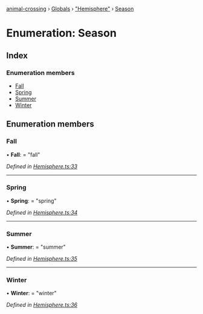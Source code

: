 [animal-crossing](../README.md) › [Globals](../globals.md) › ["Hemisphere"](../modules/_hemisphere_.md) › [Season](_hemisphere_.season.md)

# Enumeration: Season

## Index

### Enumeration members

* [Fall](_hemisphere_.season.md#fall)
* [Spring](_hemisphere_.season.md#spring)
* [Summer](_hemisphere_.season.md#summer)
* [Winter](_hemisphere_.season.md#winter)

## Enumeration members

###  Fall

• **Fall**: = "fall"

*Defined in [Hemisphere.ts:33](https://github.com/Norviah/animal-crossing/blob/682361d/module/types/Hemisphere.ts#L33)*

___

###  Spring

• **Spring**: = "spring"

*Defined in [Hemisphere.ts:34](https://github.com/Norviah/animal-crossing/blob/682361d/module/types/Hemisphere.ts#L34)*

___

###  Summer

• **Summer**: = "summer"

*Defined in [Hemisphere.ts:35](https://github.com/Norviah/animal-crossing/blob/682361d/module/types/Hemisphere.ts#L35)*

___

###  Winter

• **Winter**: = "winter"

*Defined in [Hemisphere.ts:36](https://github.com/Norviah/animal-crossing/blob/682361d/module/types/Hemisphere.ts#L36)*
